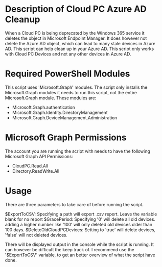 # Description of Cloud PC Azure AD Cleanup
When a Cloud PC is being deprecated by the Windows 365 service it deletes the object in Microsoft Endpoint Manager.
It does however not delete the Azure AD object, which can lead to many stale devices in Azure AD.
This script can help clean up in your Azure AD. This script only works with Cloud PC Devices and not any other devices in Azure AD.

# Required PowerShell Modules

This script uses 'Microsoft.Graph' modules. The script only installs the Microsoft.Graph modules it needs to run this script, not the entire Microsoft.Graph module. These modules are:

- Microsoft.Graph.authentication 
- Microsoft.Graph.Identity.DirectoryManagement
- Microsoft.Graph.DeviceManagement.Administration


# Microsoft Graph Permissions

The account you are running the script with needs to have the following Microsoft Graph API Permissions:

- CloudPC.Read.All
- Directory.ReadWrite.All


# Usage
There are three parameters to take care of before running the script.

$ExportToCSV: Specifying a path will export .csv report. Leave the variable blank for no report
$GracePeriod: Specifying '0' will delete all old devices. adding a higher number like '100' will only deleted old devices older than 100 days.
$DeleteOldCloudPCDevices: Setting to 'true' will delete devices, 'false' will not deleted devices.

There will be displayed output in the console while the script is running. It can however be difficult the keep track of.
I recommend use the '$ExportToCSV' variable, to get an better overview of what the script have done. 